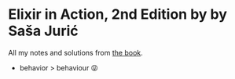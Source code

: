 # Elixir in Action, 2nd Edition by by Saša Jurić

All my notes and solutions from
[the book](https://www.manning.com/books/elixir-in-action-second-edition).

- behavior > behaviour 😝
